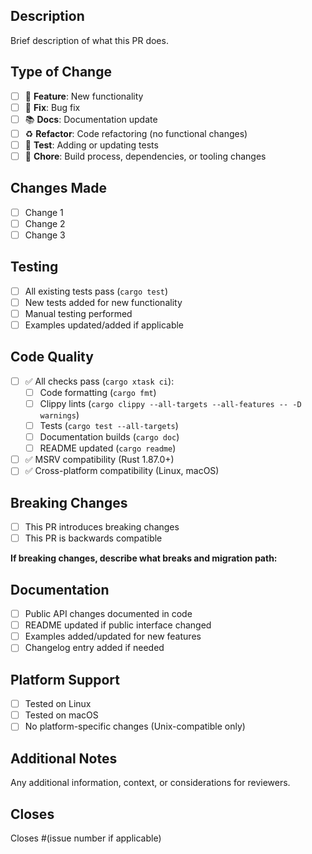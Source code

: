 ## Description

Brief description of what this PR does.

## Type of Change

- [ ] 🚀 **Feature**: New functionality
- [ ] 🐛 **Fix**: Bug fix
- [ ] 📚 **Docs**: Documentation update
- [ ] ♻️ **Refactor**: Code refactoring (no functional changes)
- [ ] 🧪 **Test**: Adding or updating tests
- [ ] 🔧 **Chore**: Build process, dependencies, or tooling changes

## Changes Made

- [ ] Change 1
- [ ] Change 2  
- [ ] Change 3

## Testing

- [ ] All existing tests pass (`cargo test`)
- [ ] New tests added for new functionality
- [ ] Manual testing performed
- [ ] Examples updated/added if applicable

## Code Quality

- [ ] ✅ All checks pass (`cargo xtask ci`):
  - [ ] Code formatting (`cargo fmt`)
  - [ ] Clippy lints (`cargo clippy --all-targets --all-features -- -D warnings`)
  - [ ] Tests (`cargo test --all-targets`)
  - [ ] Documentation builds (`cargo doc`)
  - [ ] README updated (`cargo readme`)
- [ ] ✅ MSRV compatibility (Rust 1.87.0+)
- [ ] ✅ Cross-platform compatibility (Linux, macOS)

## Breaking Changes

- [ ] This PR introduces breaking changes
- [ ] This PR is backwards compatible

**If breaking changes, describe what breaks and migration path:**

## Documentation

- [ ] Public API changes documented in code
- [ ] README updated if public interface changed
- [ ] Examples added/updated for new features
- [ ] Changelog entry added if needed

## Platform Support

- [ ] Tested on Linux
- [ ] Tested on macOS
- [ ] No platform-specific changes (Unix-compatible only)

## Additional Notes

Any additional information, context, or considerations for reviewers.

## Closes

Closes #(issue number if applicable)